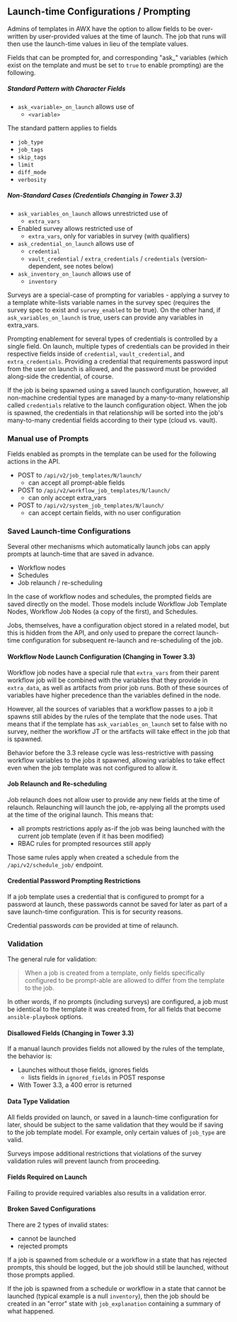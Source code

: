 ## Launch-time Configurations / Prompting

Admins of templates in AWX have the option to allow fields to be over-written
by user-provided values at the time of launch. The job that runs will
then use the launch-time values in lieu of the template values.

Fields that can be prompted for, and corresponding "ask_" variables
(which exist on the template and must be set to `true` to enable prompting)
are the following.

##### Standard Pattern with Character Fields

 - `ask_<variable>_on_launch` allows use of
   - `<variable>`

The standard pattern applies to fields

 - `job_type`
 - `job_tags`
 - `skip_tags`
 - `limit`
 - `diff_mode`
 - `verbosity`

##### Non-Standard Cases (Credentials Changing in Tower 3.3)

 - `ask_variables_on_launch` allows unrestricted use of
   - `extra_vars`
 - Enabled survey allows restricted use of
   - `extra_vars`, only for variables in survey (with qualifiers)
 - `ask_credential_on_launch` allows use of
   - `credential`
   - `vault_credential` / `extra_credentials` / `credentials`
     (version-dependent, see notes below)
 - `ask_inventory_on_launch` allows use of
   - `inventory`

Surveys are a special-case of prompting for variables - applying a survey to
a template white-lists variable names in the survey spec (requires the survey
spec to exist and `survey_enabled` to be true). On the other hand,
if `ask_variables_on_launch` is true, users can provide any variables in
extra_vars.

Prompting enablement for several types of credentials is controlled by a single
field. On launch, multiple types of credentials can be provided in their respective fields
inside of `credential`, `vault_credential`, and `extra_credentials`. Providing
a credential that requirements password input from the user on launch is
allowed, and the password must be provided along-side the credential, of course.

If the job is being spawned using a saved launch configuration, however,
all non-machine credential types are managed by a many-to-many relationship
called `credentials` relative to the launch configuration object.
When the job is spawned, the credentials in that relationship will be
sorted into the job's many-to-many credential fields according to their
type (cloud vs. vault).

### Manual use of Prompts

Fields enabled as prompts in the template can be used for the following
actions in the API.

 - POST to `/api/v2/job_templates/N/launch/`
   - can accept all prompt-able fields
 - POST to `/api/v2/workflow_job_templates/N/launch/`
   - can only accept extra_vars
 - POST to `/api/v2/system_job_templates/N/launch/`
   - can accept certain fields, with no user configuration

### Saved Launch-time Configurations

Several other mechanisms which automatically launch jobs can apply prompts
at launch-time that are saved in advance.

 - Workflow nodes
 - Schedules
 - Job relaunch / re-scheduling

In the case of workflow nodes and schedules, the prompted fields are saved
directly on the model. Those models include Workflow Job Template Nodes,
Workflow Job Nodes (a copy of the first), and Schedules.

Jobs, themselves, have a configuration object stored in a related model,
but this is hidden from the API, and only used to prepare the correct
launch-time configuration for subsequent re-launch and re-scheduling of the job.

#### Workflow Node Launch Configuration (Changing in Tower 3.3)

Workflow job nodes have a special rule that `extra_vars` from their parent
workflow job will be combined with the variables that they provide in
`extra_data`, as well as artifacts from prior job runs. Both of these
sources of variables have higher precedence than the variables defined in
the node.

However, all the sources of variables that a workflow passes to a job it
spawns still abides by the rules of the template that the node uses. That
means that if the template has `ask_variables_on_launch` set to false with
no survey, neither the workflow JT or the artifacts will take effect
in the job that is spawned.

Behavior before the 3.3 release cycle was less-restrictive with passing
workflow variables to the jobs it spawned, allowing variables to take effect
even when the job template was not configured to allow it.

#### Job Relaunch and Re-scheduling

Job relaunch does not allow user to provide any new fields at the time of relaunch.
Relaunching will launch the job, re-applying all the prompts used at the
time of the original launch. This means that:

 - all prompts restrictions apply as-if the job was being launched with the
   current job template (even if it has been modified)
 - RBAC rules for prompted resources still apply

Those same rules apply when created a schedule from the
`/api/v2/schedule_job/` endpoint.

#### Credential Password Prompting Restrictions

If a job template uses a credential that is configured to prompt for a
password at launch, these passwords cannot be saved for later as part
of a save launch-time configuration. This is for security reasons.

Credential passwords _can_ be provided at time of relaunch.

### Validation

The general rule for validation:

> When a job is created from a template, only fields specifically configured
to be prompt-able are allowed to differ from the template to the job.

In other words, if no prompts (including surveys) are configured, a job
must be identical to the template it was created from, for all fields
that become `ansible-playbook` options.

#### Disallowed Fields (Changing in Tower 3.3)

If a manual launch provides fields not allowed by the rules of the template,
the behavior is:

 - Launches without those fields, ignores fields
   - lists fields in `ignored_fields` in POST response
 - With Tower 3.3, a 400 error is returned

#### Data Type Validation

All fields provided on launch, or saved in a launch-time configuration
for later, should be subject to the same validation that they would be
if saving to the job template model. For example, only certain values of
`job_type` are valid.

Surveys impose additional restrictions that violations of the survey
validation rules will prevent launch from proceeding.

#### Fields Required on Launch

Failing to provide required variables also results in a validation error.

#### Broken Saved Configurations

There are 2 types of invalid states:

 - cannot be launched
 - rejected prompts

If a job is spawned from schedule or a workflow in a state that has rejected
prompts, this should be logged, but the job should still be launched, without
those prompts applied.

If the job is spawned from a schedule or workflow in a state that cannot be
launched (typical example is a null `inventory`), then the job should be
created in an "error" state with `job_explanation` containing a summary
of what happened.
